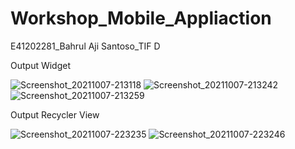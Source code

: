 # Workshop_Mobile_Appliaction
E41202281_Bahrul Aji Santoso_TIF D

Output Widget

![Screenshot_20211007-213118](https://user-images.githubusercontent.com/76810040/136421304-09a71521-cc6a-4527-956b-d13cb65d08fb.png)
![Screenshot_20211007-213242](https://user-images.githubusercontent.com/76810040/136421384-7ac755f3-b202-4472-bb75-4b9c1b334c0b.png)
![Screenshot_20211007-213259](https://user-images.githubusercontent.com/76810040/136421540-d7024e9b-93a7-4ae0-b0d8-2a422f804530.png)

Output Recycler View

![Screenshot_20211007-223235](https://user-images.githubusercontent.com/76810040/136421592-ebff0f39-108e-4dfd-aacc-58e9e0620c4b.png)
![Screenshot_20211007-223246](https://user-images.githubusercontent.com/76810040/136421630-1843a00d-f368-465a-8b75-770aa97f7ac8.png)
